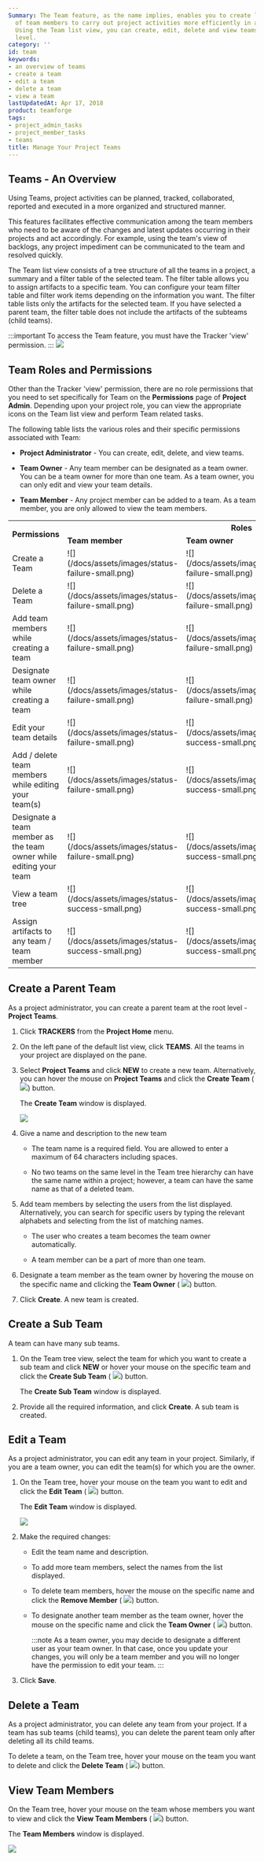 ```yaml
---
Summary: The Team feature, as the name implies, enables you to create logical groups
  of team members to carry out project activities more efficiently in an agile environment.
  Using the Team list view, you can create, edit, delete and view teams at the project
  level.
category: ''
id: team
keywords:
- an overview of teams
- create a team
- edit a team
- delete a team
- view a team
lastUpdatedAt: Apr 17, 2018
product: teamforge
tags:
- project_admin_tasks
- project_member_tasks
- teams
title: Manage Your Project Teams
---
```



## Teams - An Overview

Using Teams, project activities can be planned, tracked, collaborated, reported and executed in a more organized and structured manner.

This features facilitates effective communication among the team members who need to be aware of the changes and latest updates occurring in their projects and act accordingly. For example, using the team's view of backlogs, any project impediment can be communicated to the team and resolved quickly.

The Team list view consists of a tree structure of all the teams in a project, a summary and a filter table of the selected team. The filter table allows you to assign artifacts to a specific team. You can configure your team filter table and filter work items depending on the information you want. The filter table lists only the artifacts for the selected team. If you have selected a parent team, the filter table does not include the artifacts of the subteams (child teams).

 :::important
 To access the Team feature, you must have the Tracker 'view' permission.
 :::
 ![](/docs/assets/images/teamview.png)

## Team Roles and Permissions

Other than the Tracker 'view' permission, there are no role permissions that you need to set specifically for Team on the **Permissions** page of **Project Admin**. Depending upon your project role, you can view the appropriate icons on the Team list view and perform Team related tasks.

The following table lists the various roles and their specific permissions associated with Team:

 * **Project Administrator** - You can create, edit, delete, and view teams.

 * **Team Owner** - Any team member can be designated as a team owner. You can be a team owner for more than one team. As a team owner, you can only edit and view your team details.

 * **Team Member** - Any project member can be added to a team. As a team member, you are only allowed to view the team members.

<table>
	<tr><th rowspan="2">Permissions</th><th colspan="3">Roles</th></tr>
	<tr><td><b>Team member</b></td><td><b>Team owner</b></td><td><b>Project admin</b></td></tr>
	<tr><td>Create a Team</td><td>![](/docs/assets/images/status-failure-small.png)</td><td>![](/docs/assets/images/status-failure-small.png)</td><td>![](/docs/assets/images/status-success-small.png)</td></tr>
	<tr><td>Delete a Team</td><td>![](/docs/assets/images/status-failure-small.png)</td><td>![](/docs/assets/images/status-failure-small.png)</td><td>![](/docs/assets/images/status-success-small.png)</td></tr>
	<tr><td>Add team members while creating a team</td><td>![](/docs/assets/images/status-failure-small.png)</td><td>![](/docs/assets/images/status-failure-small.png)</td><td>![](/docs/assets/images/status-success-small.png)</td></tr>
	<tr><td>Designate team owner while creating a team</td><td>![](/docs/assets/images/status-failure-small.png)</td><td>![](/docs/assets/images/status-failure-small.png)</td><td>![](/docs/assets/images/status-success-small.png)</td></tr>
	<tr><td>Edit your team details</td><td>![](/docs/assets/images/status-failure-small.png)</td><td>![](/docs/assets/images/status-success-small.png)</td><td>![](/docs/assets/images/status-success-small.png)</td></tr>
	<tr><td>Add / delete team members while editing your team(s)</td><td>![](/docs/assets/images/status-failure-small.png)</td><td>![](/docs/assets/images/status-success-small.png)</td><td>![](/docs/assets/images/status-success-small.png)</td></tr>
	<tr><td>Designate a team member as the team owner while editing your team</td><td>![](/docs/assets/images/status-failure-small.png)</td><td>![](/docs/assets/images/status-success-small.png)</td><td>![](/docs/assets/images/status-success-small.png)</td></tr>
	<tr><td>View a team tree</td><td>![](/docs/assets/images/status-success-small.png)</td><td>![](/docs/assets/images/status-success-small.png)</td><td>![](/docs/assets/images/status-success-small.png)</td></tr>
	<tr><td>Assign artifacts to any team / team member</td><td>![](/docs/assets/images/status-success-small.png)</td><td>![](/docs/assets/images/status-success-small.png)</td><td>![](/docs/assets/images/status-success-small.png)</td></tr>	
</table>	

## Create a Parent Team

As a project administrator, you can create a parent team at the root level - **Project Teams**.

 1. Click **TRACKERS** from the **Project Home** menu.

 2. On the left pane of the default list view, click **TEAMS**. All the teams in your project are displayed on the pane.

 3. Select **Project Teams** and click **NEW** to create a new team. Alternatively, you can hover the mouse on **Project Teams** and click the **Create Team** ( ![](/docs/assets/images/createicon.png)) button.

     The **Create Team** window is displayed.

     ![](/docs/assets/images/team_create.png)

 4. Give a name and description to the new team

    * The team name is a required field. You are allowed to enter a maximum of 64 characters including spaces.

    * No two teams on the same level in the Team tree hierarchy can have the same name within a project; however, a team can have the same name as that of a deleted team.

 5. Add team members by selecting the users from the list displayed. Alternatively, you can search for specific users by typing the relevant alphabets and selecting from the list of matching names.

    * The user who creates a team becomes the team owner automatically.

    * A team member can be a part of more than one team.

 6. Designate a team member as the team owner by hovering the mouse on the specific name and clicking the **Team Owner** ( ![](/docs/assets/images/team-teamowner.png)) button.

 7. Click **Create**. A new team is created.


## Create a Sub Team

A team can have many sub teams.

 1. On the Team tree view, select the team for which you want to create a sub team and click **NEW** or hover your mouse on the specific team and click the **Create Sub Team** ( ![](/docs/assets/images/createicon.png)) button.

    The **Create Sub Team** window is displayed.

 2. Provide all the required information, and click **Create**. A sub team is created.

## Edit a Team

As a project administrator, you can edit any team in your project. Similarly, if you are a team owner, you can edit the team(s) for which you are the owner.

 1. On the Team tree, hover your mouse on the team you want to edit and click the **Edit Team** ( ![](/docs/assets/images/editicon.png)) button.

     The **Edit Team** window is displayed.

     ![](/docs/assets/images/team_edit.png)

 2. Make the required changes:

    * Edit the team name and description.

    * To add more team members, select the names from the list displayed.

    * To delete team members, hover the mouse on the specific name and click the **Remove Member** ( ![](/docs/assets/images/team-deletemembericon.png)) button.

    * To designate another team member as the team owner, hover the mouse on the specific name and click the **Team Owner** ( ![](/docs/assets/images/team-teamowner.png)) button.

      :::note
      As a team owner, you may decide to designate a different user as your team owner. In that case, once you update your changes, you will only be a team member and you will no longer have the permission to edit your team.
      :::
 3. Click **Save**.

## Delete a Team

As a project administrator, you can delete any team from your project. If a team has sub teams (child teams), you can delete the parent team only after deleting all its child teams.

To delete a team, on the Team tree, hover your mouse on the team you want to delete and click the **Delete Team** ( ![](/docs/assets/images/deleteicon.png)) button.


## View Team Members

On the Team tree, hover your mouse on the team whose members you want to view and click the **View Team Members** ( ![](/docs/assets/images/team-viewmembersicon.png)) button.

The **Team Members** window is displayed.

 ![](/docs/assets/images/team_viewmember.png)

